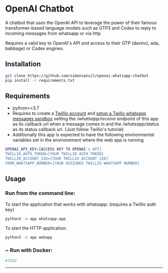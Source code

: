 OpenAI Chatbot
==============================

A chatbot that uses the OpenAI API to leverage the power of their famous transformer-based language models such as GTP3 and Codex to reply to incoming messages from whatsapp or via http

Requires a valid key to OpenAI's API and access to their GTP (davinci, ada, babbage) or Codex engines.

Installation
------
```bash
git clone https://github.com/simonsanvil/openai-whatsapp-chatbot
pip install -r requirements.txt
``` 

Requirements
-----------


-  python>=3.7
- Requires to create a [Twillio account](https://www.twilio.com/) and [setup a Twilio whatsapp messages sandbox](https://console.twilio.com/us1/develop/sms/try-it-out/whatsapp-learn?frameUrl=%2Fconsole%2Fsms%2Fwhatsapp%2Flearn%3Fx-target-region%3Dus1) setting the */whatsapp/receive* endpoint of this app as its callback url when a message comes in and the */whatsapp/status* as its status callback url. (Just follow Twillio's tutorial)
- Additionally this app is expected to have the following environmental variables set in the environement where the web app is running

```bash
OPENAI_API_KEY=[ACCESS KEY TO OPENAI's API]
TWILLIO_AUTH_TOKEN=[YOUR TWILLIO AUTH TOKEN]
TWILLIO_ACCOUNT_SID=[YOUR TWILLIO ACCOUNT SID]
FROM_WHATSAPP_NUMBER=[YOUR ASSIGNED TWILLIO WHATSAPP NUMBER]
```


Usage
---------
### Run from the command line:

To start the application that works with whatsapp: (requires a Twillio auth key)

```bash
python3 -m app whatsapp-app
```

To start the HTTP application:

```bash
python3 -m app webapp
```

### ~ Run with Docker:

```bash
#TODO
```


--------